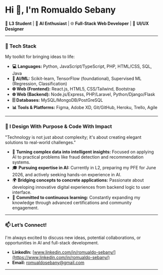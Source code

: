 # Hi 👋, I'm Romualdo Sebany

🚀 **L3 Student** | 🧠 **AI Enthusiast** | 🌐 **Full-Stack Web Developer** | 🎨 **UI/UX Designer**

---

### 🔧 Tech Stack

My toolkit for bringing ideas to life:

* **💻 Languages:** Python, JavaScript/TypeScript, PHP, HTML/CSS, SQL, Java
* **🧠 AI/ML:** Scikit-learn, TensorFlow (foundational), Supervised ML (Regression, Classification)
* **🌐 Web (Frontend):** React.js, HTML5, CSS/Tailwind, Bootstrap
* **🌐 Web (Backend):** Node.js/Express, PHP/Laravel, Python/Django/Flask
* **🗄️ Databases:** MySQL/MongoDB/PostGreSQL
* **📊 Tools & Platforms:** Figma, Adobe XD, Git/GitHub, Heroku, Trello, Agile

---

### 🎯 I Design With Purpose & Code With Impact

"Technology is not just about complexity; it's about creating elegant solutions to real-world challenges."

* 🧠 **Turning complex data into intelligent insights:** Focused on applying AI to practical problems like fraud detection and recommendation systems.
* 🎓 **Pursuing expertise in AI:** Currently in L2, preparing my PFE for June 2026, and actively seeking hands-on experience in AI.
* 🌍 **Bridging concepts to concrete applications:** Passionate about developing innovative digital experiences from backend logic to user interface.
* 💼 **Committed to continuous learning:** Constantly expanding my knowledge through advanced certifications and community engagement.

---

### 📫 Let’s Connect!

I'm always excited to discuss new ideas, potential collaborations, or opportunities in AI and full-stack development.

* **LinkedIn:** [www.linkedin.com/in/romualdo-sebany/](https://www.linkedin.com/in/romualdo-sebany/)
* **Email:** romualdosebany@gmail.com

---
